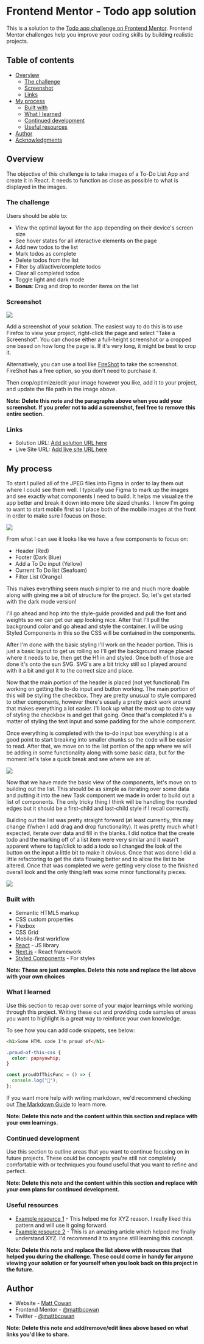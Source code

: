 # Frontend Mentor - Todo app solution

This is a solution to the [Todo app challenge on Frontend Mentor](https://www.frontendmentor.io/challenges/todo-app-Su1_KokOW). Frontend Mentor challenges help you improve your coding skills by building realistic projects.

## Table of contents

- [Overview](#overview)
  - [The challenge](#the-challenge)
  - [Screenshot](#screenshot)
  - [Links](#links)
- [My process](#my-process)
  - [Built with](#built-with)
  - [What I learned](#what-i-learned)
  - [Continued development](#continued-development)
  - [Useful resources](#useful-resources)
- [Author](#author)
- [Acknowledgments](#acknowledgments)

## Overview

The objective of this challenge is to take images of a To-Do List App and create it in React. It needs to function as close as possible to what is displayed in the images.

### The challenge

Users should be able to:

- View the optimal layout for the app depending on their device's screen size
- See hover states for all interactive elements on the page
- Add new todos to the list
- Mark todos as complete
- Delete todos from the list
- Filter by all/active/complete todos
- Clear all completed todos
- Toggle light and dark mode
- **Bonus**: Drag and drop to reorder items on the list

### Screenshot

![](./screenshot.jpg)

Add a screenshot of your solution. The easiest way to do this is to use Firefox to view your project, right-click the page and select "Take a Screenshot". You can choose either a full-height screenshot or a cropped one based on how long the page is. If it's very long, it might be best to crop it.

Alternatively, you can use a tool like [FireShot](https://getfireshot.com/) to take the screenshot. FireShot has a free option, so you don't need to purchase it.

Then crop/optimize/edit your image however you like, add it to your project, and update the file path in the image above.

**Note: Delete this note and the paragraphs above when you add your screenshot. If you prefer not to add a screenshot, feel free to remove this entire section.**

### Links

- Solution URL: [Add solution URL here](https://your-solution-url.com)
- Live Site URL: [Add live site URL here](https://your-live-site-url.com)

## My process

To start I pulled all of the JPEG files into Figma in order to lay them out where I could see them well. I typically use Figma to mark up the images and see exactly what components I need to build. It helps me visualize the app better and break it down into more bite sized chunks. I know I'm going to want to start mobile first so I place both of the mobile images at the front in order to make sure I foucus on those.

![](./public/reference/component-breakdown-mobile.png)

From what I can see it looks like we have a few components to focus on:

- Header (Red)
- Footer (Dark Blue)
- Add a To Do input (Yellow)
- Current To Do list (Seafoam)
- Filter List (Orange)

This makes everything seem much simpler to me and much more doable along with giving me a bit of structure for the project. So, let's get started with the dark mode version!

I'll go ahead and hop into the style-guide provided and pull the font and weights so we can get our app looking nice. After that I'll pull the background color and go ahead and style the container. I will be using Styled Components in this so the CSS will be contained in the components.

After I'm done with the basic styling I'll work on the header portion. This is just a basic layout to get us rolling so I'll get the background image placed where it needs to be, then get the H1 in and styled. Once both of those are done it's onto the sun SVG. SVG's are a bit tricky still so I played around with it a bit and got it to the correct size and place.

Now that the main portion of the header is placed (not yet functional) I'm working on getting the to-do input and button working. The main portion of this will be styling the checkbox. They are pretty unusual to style compared to other components, however there's usually a pretty quick work around that makes everything a lot easier. I'll look up what the most up to date way of styling the checkbox is and get that going. Once that's completed it's a matter of styling the text input and some padding for the whole component.

Once everything is completed with the to-do input box everything is at a good point to start breaking into smaller chunks so the code will be easier to read. After that, we move on to the list portion of the app where we will be adding in some functionality along with some basic data, but for the moment let's take a quick break and see where we are at.

![](./public/reference/mobile-view-part-1.png)

Now that we have made the basic view of the components, let's move on to building out the list. This should be as simple as iterating over some data and putting it into the new Task component we made in order to build out a list of components. The only tricky thing I think will be handling the rounded edges but it should be a first-child and last-child style if I recall correctly.

Building out the list was pretty straight forward (at least currently, this may change if/when I add drag and drop functionality). It was pretty much what I expected, iterate over data and fill in the blanks. I did notice that the create todo and the marking off of a list item were very similar and it wasn't apparent where to tap/click to add a todo so I changed the look of the button on the input a little bit to make it obvious. Once that was done I did a little refactoring to get the data flowing better and to allow the list to be altered. Once that was completed we were getting very close to the finished overall look and the only thing left was some minor functionality pieces.

![](./public/reference/mobile-view-part-2.png)

### Built with

- Semantic HTML5 markup
- CSS custom properties
- Flexbox
- CSS Grid
- Mobile-first workflow
- [React](https://reactjs.org/) - JS library
- [Next.js](https://nextjs.org/) - React framework
- [Styled Components](https://styled-components.com/) - For styles

**Note: These are just examples. Delete this note and replace the list above with your own choices**

### What I learned

Use this section to recap over some of your major learnings while working through this project. Writing these out and providing code samples of areas you want to highlight is a great way to reinforce your own knowledge.

To see how you can add code snippets, see below:

```html
<h1>Some HTML code I'm proud of</h1>
```

```css
.proud-of-this-css {
  color: papayawhip;
}
```

```js
const proudOfThisFunc = () => {
  console.log("🎉");
};
```

If you want more help with writing markdown, we'd recommend checking out [The Markdown Guide](https://www.markdownguide.org/) to learn more.

**Note: Delete this note and the content within this section and replace with your own learnings.**

### Continued development

Use this section to outline areas that you want to continue focusing on in future projects. These could be concepts you're still not completely comfortable with or techniques you found useful that you want to refine and perfect.

**Note: Delete this note and the content within this section and replace with your own plans for continued development.**

### Useful resources

- [Example resource 1](https://www.example.com) - This helped me for XYZ reason. I really liked this pattern and will use it going forward.
- [Example resource 2](https://www.example.com) - This is an amazing article which helped me finally understand XYZ. I'd recommend it to anyone still learning this concept.

**Note: Delete this note and replace the list above with resources that helped you during the challenge. These could come in handy for anyone viewing your solution or for yourself when you look back on this project in the future.**

## Author

- Website - [Matt Cowan](https://www.mattbcowan.com)
- Frontend Mentor - [@mattbcowan](https://www.frontendmentor.io/profile/mattbcowan)
- Twitter - [@mattbcowan](https://www.twitter.com/mattbcowan)

**Note: Delete this note and add/remove/edit lines above based on what links you'd like to share.**
